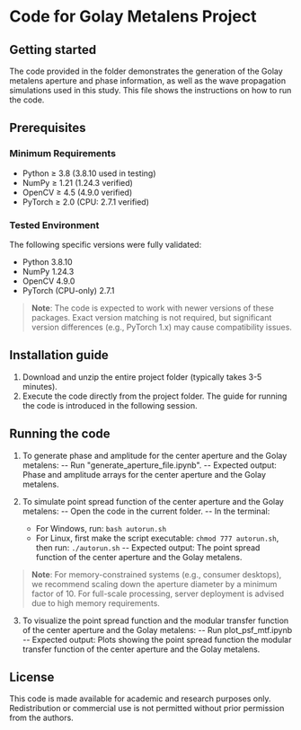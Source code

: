 # Code for Golay Metalens Project

## Getting started

The code provided in the folder demonstrates the generation of the Golay metalens aperture and phase information, as well as the wave propagation simulations used in this study. This file shows the instructions on how to run the code. 

## Prerequisites

### Minimum Requirements

- Python ≥ 3.8 (3.8.10 used in testing)
- NumPy ≥ 1.21 (1.24.3 verified)
- OpenCV ≥ 4.5 (4.9.0 verified)
- PyTorch ≥ 2.0 (CPU: 2.7.1 verified)

### Tested Environment

The following specific versions were fully validated:
- Python 3.8.10
- NumPy 1.24.3
- OpenCV 4.9.0 
- PyTorch (CPU-only) 2.7.1

> **Note**: The code is expected to work with newer versions of these packages. Exact version matching is not required, but significant version differences (e.g., PyTorch 1.x) may cause compatibility issues.

## Installation guide

1. Download and unzip the entire project folder (typically takes 3-5 minutes).
2. Execute the code directly from the project folder. The guide for running the code is introduced in the following session.

## Running the code

1. To generate phase and amplitude for the center aperture and the Golay metalens:
-- Run "generate_aperture_file.ipynb". 
-- Expected output: Phase and amplitude arrays for the center aperture and the Golay metalens. 

2. To simulate point spread function of the center aperture and the Golay metalens:
-- Open the code in the current folder.
-- In the terminal:
   - For Windows, run: `bash autorun.sh`
   - For Linux, first make the script executable: `chmod 777 autorun.sh`, then run: `./autorun.sh`
-- Expected output: The point spread function of the center aperture and the Golay metalens.

> **Note**: For memory-constrained systems (e.g., consumer desktops), we recommend scaling down the aperture diameter by a minimum factor of 10. For full-scale processing, server deployment is advised due to high memory requirements.

3. To visualize the point spread function and the modular transfer function of the center aperture and the Golay metalens: 
-- Run plot_psf_mtf.ipynb
-- Expected output: Plots showing the point spread function the modular transfer function of the center aperture and the Golay metalens.

## License
This code is made available for academic and research purposes only. Redistribution or commercial use is not permitted without prior permission from the authors.
